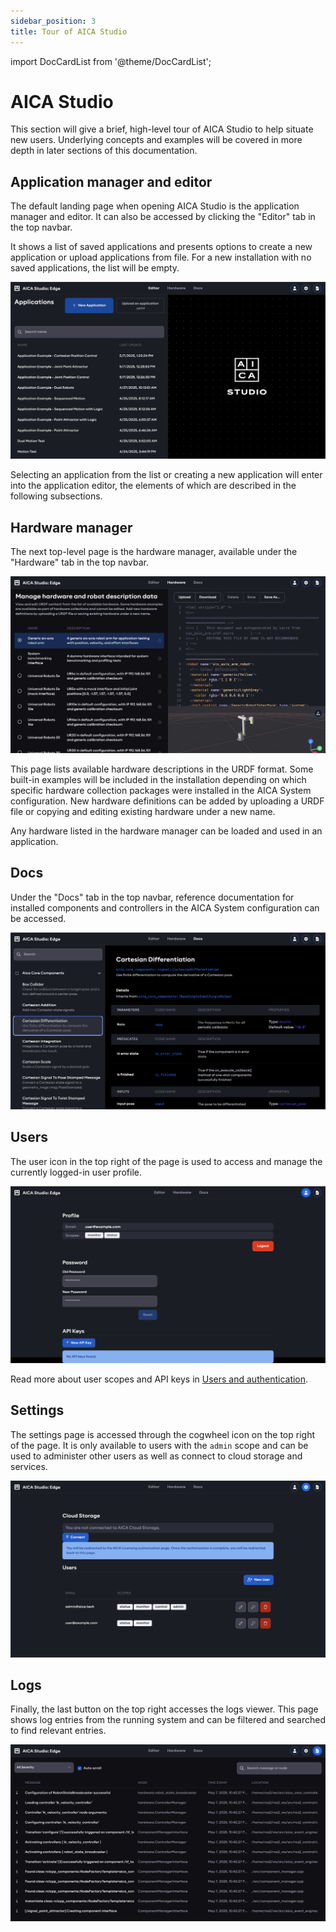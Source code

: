 ```yaml
---
sidebar_position: 3
title: Tour of AICA Studio
---
```


import DocCardList from '@theme/DocCardList';

# AICA Studio

This section will give a brief, high-level tour of AICA Studio to help situate new users. Underlying concepts and
examples will be covered in more depth in later sections of this documentation.

## Application manager and editor

The default landing page when opening AICA Studio is the application manager and editor. It can also be accessed by
clicking the "Editor" tab in the top navbar.

It shows a list of saved applications and presents options to create a new application or upload applications from file.
For a new installation with no saved applications, the list will be empty.

![aica-studio-application-manager](./studio/assets/aica-studio-application-manager.png)

Selecting an application from the list or creating a new application will enter into the application editor, the
elements of which are described in the following subsections.

<DocCardList />

## Hardware manager

The next top-level page is the hardware manager, available under the "Hardware" tab in the top navbar.

![aica-studio-hardware-manager](./studio/assets/aica-studio-hardware-manager.png)

This page lists available hardware descriptions in the URDF format. Some built-in examples will be included in the
installation depending on which specific hardware collection packages were installed in the AICA System configuration.
New hardware definitions can be added by uploading a URDF file or copying and editing existing hardware under a new
name.

Any hardware listed in the hardware manager can be loaded and used in an application.

## Docs

Under the "Docs" tab in the top navbar, reference documentation for installed components and controllers in the AICA
System configuration can be accessed.

![aica-studio-docs-page](./studio/assets/aica-studio-docs-page.png)

## Users

The user icon in the top right of the page is used to access and manage the currently logged-in user profile.

![aica-studio-user-page](./studio/assets/aica-studio-user-page.png)

Read more about user scopes and API keys in [Users and authentication](/docs/getting-started/users-and-authentication).

## Settings

The settings page is accessed through the cogwheel icon on the top right of the page. It is only available to users with
the `admin` scope and can be used to administer other users as well as connect to cloud storage and services.

![aica-studio-settings-view](./studio/assets/aica-studio-settings-view.png)

## Logs

Finally, the last button on the top right accesses the logs viewer. This page shows log entries from the running system
and can be filtered and searched to find relevant entries.

![aica-studio-logs-view](./studio/assets/aica-studio-logs-view.png)
